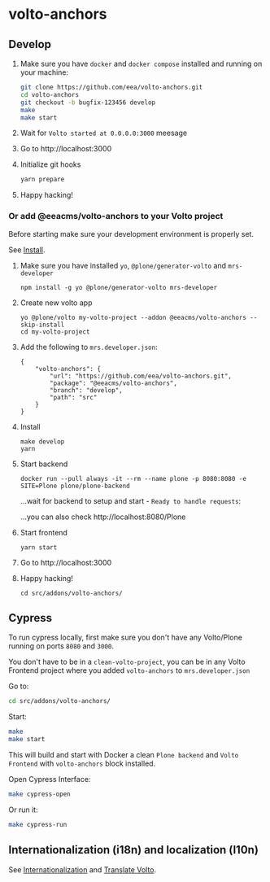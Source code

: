 # volto-anchors

## Develop

1. Make sure you have `docker` and `docker compose` installed and running on your machine:

    ```Bash
    git clone https://github.com/eea/volto-anchors.git
    cd volto-anchors
    git checkout -b bugfix-123456 develop
    make
    make start
    ```

1. Wait for `Volto started at 0.0.0.0:3000` meesage

1. Go to http://localhost:3000

1. Initialize git hooks

    ```Bash
    yarn prepare
    ```

1. Happy hacking!

### Or add @eeacms/volto-anchors to your Volto project

Before starting make sure your development environment is properly set.

See [Install](https://6.docs.plone.org/install/).

1.  Make sure you have installed `yo`, `@plone/generator-volto` and `mrs-developer`

        npm install -g yo @plone/generator-volto mrs-developer

1.  Create new volto app

        yo @plone/volto my-volto-project --addon @eeacms/volto-anchors --skip-install
        cd my-volto-project

1.  Add the following to `mrs.developer.json`:

        {
            "volto-anchors": {
                "url": "https://github.com/eea/volto-anchors.git",
                "package": "@eeacms/volto-anchors",
                "branch": "develop",
                "path": "src"
            }
        }

1.  Install

        make develop
        yarn

1.  Start backend

        docker run --pull always -it --rm --name plone -p 8080:8080 -e SITE=Plone plone/plone-backend

    ...wait for backend to setup and start - `Ready to handle requests`:

    ...you can also check http://localhost:8080/Plone

1.  Start frontend

        yarn start

1.  Go to http://localhost:3000

1.  Happy hacking!

        cd src/addons/volto-anchors/

## Cypress

To run cypress locally, first make sure you don't have any Volto/Plone running on ports `8080` and `3000`.

You don't have to be in a `clean-volto-project`, you can be in any Volto Frontend
project where you added `volto-anchors` to `mrs.developer.json`

Go to:

  ```BASH
  cd src/addons/volto-anchors/
  ```

Start:

  ```Bash
  make
  make start
  ```

This will build and start with Docker a clean `Plone backend` and `Volto Frontend` with `volto-anchors` block installed.

Open Cypress Interface:

  ```Bash
  make cypress-open
  ```

Or run it:

  ```Bash
  make cypress-run
  ```


## Internationalization (i18n) and localization (l10n)

See [Internationalization](https://6.docs.plone.org/volto/development/i18n.html) and [Translate Volto](https://6.docs.plone.org/i18n-l10n/contributing-translations.html#translate-volto).
